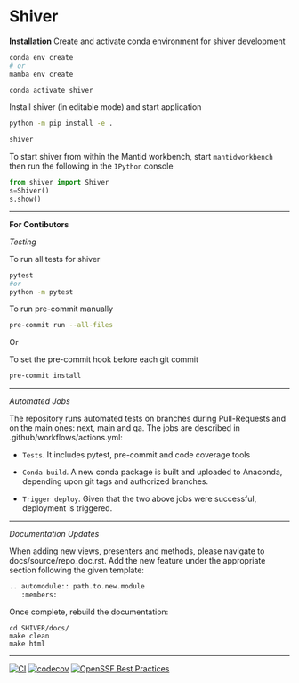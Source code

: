 # Shiver

**Installation**
Create and activate conda environment for shiver development

```bash
conda env create
# or
mamba env create

conda activate shiver
```

Install shiver (in editable mode) and start application

```bash
python -m pip install -e .

shiver
```

To start shiver from within the Mantid workbench, start
`mantidworkbench` then run the following in the `IPython` console

```python
from shiver import Shiver
s=Shiver()
s.show()
```

---

**For Contibutors**

*Testing*

To run all tests for shiver
```bash
pytest
#or
python -m pytest
```

To run pre-commit manually
```bash
pre-commit run --all-files
```
Or

To set the pre-commit hook before each git commit
```bash
pre-commit install
```

---

*Automated Jobs*

The repository runs automated tests on branches during Pull-Requests and on the main ones: next, main and qa. The jobs are described in .github/workflows/actions.yml:
  * `Tests`. It includes pytest, pre-commit and code coverage tools

  * `Conda build`. A new conda package is built and uploaded to Anaconda, depending upon git tags and authorized branches.

  * `Trigger deploy`. Given that the two above jobs were successful, deployment is triggered.


---
*Documentation Updates*

When adding new views, presenters and methods, please navigate to docs/source/repo_doc.rst. Add the new feature under the appropriate section following the given template:

```bash
.. automodule:: path.to.new.module
   :members:
```

Once complete, rebuild the documentation:

    cd SHIVER/docs/
    make clean
    make html

---

[![CI](https://github.com/neutrons/Shiver/actions/workflows/actions.yml/badge.svg?branch=next)](https://github.com/neutrons/Shiver/actions/workflows/actions.yml)
[![codecov](https://codecov.io/gh/neutrons/shiver/branch/next/graph/badge.svg?token=J1ZNHXF6Ml)](https://codecov.io/gh/neutrons/shiver)
[![OpenSSF Best Practices](https://bestpractices.coreinfrastructure.org/projects/7381/badge)](https://bestpractices.coreinfrastructure.org/projects/7381)
